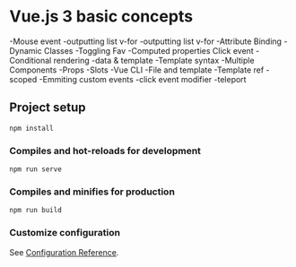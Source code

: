 # Vue.js 3 basic concepts
  -Mouse event
  -outputting list v-for
  -outputting list v-for
  -Attribute Binding
  -Dynamic Classes
  -Toggling Fav
  -Computed properties
  Click event
  -Conditional rendering
  -data & template
  -Template syntax
  -Multiple Components
  -Props
  -Slots
  -Vue CLI
  -File and template
  -Template ref
  -scoped
  -Emmiting custom events
  -click event modifier
  -teleport

## Project setup
```
npm install
```

### Compiles and hot-reloads for development
```
npm run serve
```

### Compiles and minifies for production
```
npm run build
```

### Customize configuration
See [Configuration Reference](https://cli.vuejs.org/config/).
